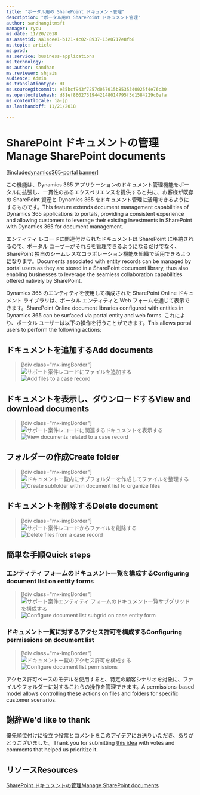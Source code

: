 ```yaml
---
title: "ポータル用の SharePoint ドキュメント管理"
description: "ポータル用の SharePoint ドキュメント管理"
author: sandhangitmsft
manager: rycu
ms.date: 11/20/2018
ms.assetid: aa14cee1-b121-4c02-8937-13e0717e8fb8
ms.topic: article
ms.prod: 
ms.service: business-applications
ms.technology: 
ms.author: sandhan
ms.reviewer: shjais
audience: Admin
ms.translationtype: HT
ms.sourcegitcommit: e35bcf943f7257d057015b8535340025f4e76c30
ms.openlocfilehash: d81ef86027319442148014795f3d1584229c0efa
ms.contentlocale: ja-jp
ms.lasthandoff: 11/21/2018

---
```

#  <a name="manage-sharepoint-documents"></a><span data-ttu-id="936fa-103">SharePoint ドキュメントの管理</span><span class="sxs-lookup"><span data-stu-id="936fa-103">Manage SharePoint documents</span></span>

[!include[dynamics365-portal banner](../../includes/dynamics365-portal.md)]




<span data-ttu-id="936fa-104">この機能は、Dynamics 365 アプリケーションのドキュメント管理機能をポータルに拡張し、一貫性のあるエクスペリエンスを提供すると共に、お客様が既存の SharePoint 資産と Dynamics 365 をドキュメント管理に活用できるようにするものです。</span><span class="sxs-lookup"><span data-stu-id="936fa-104">This feature extends document management capabilities of Dynamics 365 applications to portals, providing a consistent experience and allowing customers to leverage their existing investments in SharePoint with Dynamics 365 for document management.</span></span>

<span data-ttu-id="936fa-105">エンティティ レコードに関連付けられたドキュメントは SharePoint に格納されるので、ポータル ユーザーがそれらを管理できるようになるだけでなく、SharePoint 独自のシームレスなコラボレーション機能を組織で活用できるようになります。</span><span class="sxs-lookup"><span data-stu-id="936fa-105">Documents associated with entity records can be managed by portal users as they are stored in a SharePoint document library, thus also enabling businesses to leverage the seamless collaboration capabilities offered natively by SharePoint.</span></span>

<span data-ttu-id="936fa-106">Dynamics 365 のエンティティを使用して構成された SharePoint Online ドキュメント ライブラリは、ポータル エンティティと Web フォームを通じて表示できます。</span><span class="sxs-lookup"><span data-stu-id="936fa-106">SharePoint Online document libraries configured with entities in Dynamics 365 can be surfaced via portal entity and web forms.</span></span> <span data-ttu-id="936fa-107">これにより、ポータル ユーザーは以下の操作を行うことができます。</span><span class="sxs-lookup"><span data-stu-id="936fa-107">This allows portal users to perform the following actions:</span></span>

## <a name="add-documents"></a><span data-ttu-id="936fa-108">ドキュメントを追加する</span><span class="sxs-lookup"><span data-stu-id="936fa-108">Add documents</span></span>

> [!div class="mx-imgBorder"]
> <span data-ttu-id="936fa-109">![サポート案件レコードにファイルを追加する](media/SP_Portal_Add_Files.png "サポート案件レコードにファイルを追加する")</span><span class="sxs-lookup"><span data-stu-id="936fa-109">![Add files to a case record](media/SP_Portal_Add_Files.png "Add files to a case record")</span></span>

## <a name="view-and-download-documents"></a><span data-ttu-id="936fa-110">ドキュメントを表示し、ダウンロードする</span><span class="sxs-lookup"><span data-stu-id="936fa-110">View and download documents</span></span>

> [!div class="mx-imgBorder"]
> <span data-ttu-id="936fa-111">![サポート案件レコードに関連するドキュメントを表示する](media/SP_Portal_View_Files.png "サポート案件レコードに関連するドキュメントを表示する")</span><span class="sxs-lookup"><span data-stu-id="936fa-111">![View documents related to a case record](media/SP_Portal_View_Files.png "View documents related to a case record")</span></span> 

## <a name="create-folder"></a><span data-ttu-id="936fa-112">フォルダーの作成</span><span class="sxs-lookup"><span data-stu-id="936fa-112">Create folder</span></span>

> [!div class="mx-imgBorder"]
> <span data-ttu-id="936fa-113">![ドキュメント一覧内にサブフォルダーを作成してファイルを整理する](media/SP_Portal_Create_Folder.png "ドキュメント一覧内にサブフォルダーを作成してファイルを整理する")</span><span class="sxs-lookup"><span data-stu-id="936fa-113">![Create subfolder within document list to organize files](media/SP_Portal_Create_Folder.png "Create subfolder within document list to organize files")</span></span>

## <a name="delete-document"></a><span data-ttu-id="936fa-114">ドキュメントを削除する</span><span class="sxs-lookup"><span data-stu-id="936fa-114">Delete document</span></span>

> [!div class="mx-imgBorder"]
> <span data-ttu-id="936fa-115">![サポート案件レコードからファイルを削除する](media/SP_Portal_Delete_File.png "サポート案件レコードからファイルを削除する")</span><span class="sxs-lookup"><span data-stu-id="936fa-115">![Delete files from a case record](media/SP_Portal_Delete_File.png "Delete files from a case record")</span></span>

<!--
### Who uses this feature
This feature is intended for portal end users, allowing them access to SharePoint documents from portal web pages.
Portal administrators customize the form to display document lists on a portal. Entity permission configuration is used to control actions available to portal end users on files and folders.
### Setup required
This feature requires that document management is set up for [Dynamics 365 with SharePoint Online](https://go.microsoft.com/fwlink/p/?linkid=859386).
-->

## <a name="quick-steps"></a><span data-ttu-id="936fa-116">簡単な手順</span><span class="sxs-lookup"><span data-stu-id="936fa-116">Quick steps</span></span>

### <a name="configuring-document-list-on-entity-forms"></a><span data-ttu-id="936fa-117">エンティティ フォームのドキュメント一覧を構成する</span><span class="sxs-lookup"><span data-stu-id="936fa-117">Configuring document list on entity forms</span></span>

> [!div class="mx-imgBorder"]
> <span data-ttu-id="936fa-118">![サポート案件エンティティ フォームのドキュメント一覧サブグリッドを構成する](media/SP_Portal_configure_entity_form_doc_location.png "ドキュメントの場所サブグリッドの構成")</span><span class="sxs-lookup"><span data-stu-id="936fa-118">![Configure document list subgrid on case entity form](media/SP_Portal_configure_entity_form_doc_location.png "Document location subgrid configuration")</span></span>

### <a name="configuring-permissions-on-document-list"></a><span data-ttu-id="936fa-119">ドキュメント一覧に対するアクセス許可を構成する</span><span class="sxs-lookup"><span data-stu-id="936fa-119">Configuring permissions on document list</span></span>

> [!div class="mx-imgBorder"]
> <span data-ttu-id="936fa-120">![ドキュメント一覧のアクセス許可を構成する](media/SP_Portal_configure_doc_permissions.png "アクセス許可を構成する")</span><span class="sxs-lookup"><span data-stu-id="936fa-120">![Configure document list permissions](media/SP_Portal_configure_doc_permissions.png "Configure permissions")</span></span>

<span data-ttu-id="936fa-121">アクセス許可ベースのモデルを使用すると、特定の顧客シナリオを対象に、ファイルやフォルダーに対するこれらの操作を管理できます。</span><span class="sxs-lookup"><span data-stu-id="936fa-121">A permissions-based model allows controlling these actions on files and folders for specific customer scenarios.</span></span>

<!--
## Status
### Development status
Generally available
#### Target timeframe
October 2018
### Availability
Cloud
### Regional availability
Global
-->

## <a name="wed-like-to-thank"></a><span data-ttu-id="936fa-122">謝辞</span><span class="sxs-lookup"><span data-stu-id="936fa-122">We'd like to thank</span></span>

<span data-ttu-id="936fa-123">優先順位付けに役立つ投票とコメントを[このアイデア](https://experience.dynamics.com/ideas/idea/?ideaid=d3398770-f9ac-e611-80c2-00155d4616d6)にお送りいただき、ありがとうございました。</span><span class="sxs-lookup"><span data-stu-id="936fa-123">Thank you for submitting [this idea](https://experience.dynamics.com/ideas/idea/?ideaid=d3398770-f9ac-e611-80c2-00155d4616d6) with votes and comments that helped us prioritize it.</span></span>

## <a name="resources"></a><span data-ttu-id="936fa-124">リソース</span><span class="sxs-lookup"><span data-stu-id="936fa-124">Resources</span></span>

[<span data-ttu-id="936fa-125">SharePoint ドキュメントの管理</span><span class="sxs-lookup"><span data-stu-id="936fa-125">Manage SharePoint documents</span></span>](https://docs.microsoft.com/en-us/dynamics365/customer-engagement/portals/manage-sharepoint-documents)

